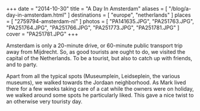 +++
date    = "2014-10-30"
title   = "A Day In Amsterdam"
aliases = [ "/blog/a-day-in-amsterdam.html" ]
destinations = [ "europe", "netherlands" ]
places  = [ "2759794-amsterdam-nl" ]
photos  = [ "PA141635.JPG", "PA251763.JPG", "PA251764.JPG", "PA251766.JPG", "PA251773.JPG", "PA251781.JPG" ]
cover   = "PA251781.JPG"
+++

Amsterdam is only a 20-minute drive, or 60-minute public transport trip away from Mijdrecht. So, as good tourists are ought to do, we visited the capital of the Netherlands. To be a tourist, but also to catch up with friends, and to party.
<!--more-->
Apart from all the typical spots (Museumplein, Leidseplein, the various museums), we walked towards the Jordaan neighborhood. As Mark lived there for a few weeks taking care of a cat while the owners were on holiday, we walked around some spots he particularly liked. This gave a nice twist to an otherwise very touristy day.